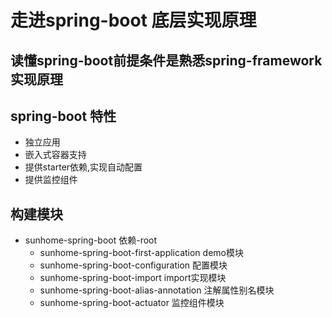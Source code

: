 # 走进spring-boot 底层实现原理

## 读懂spring-boot前提条件是熟悉spring-framework实现原理

## spring-boot 特性
* 独立应用
* 嵌入式容器支持
* 提供starter依赖,实现自动配置
* 提供监控组件



## 构建模块
* sunhome-spring-boot 依赖-root
    * sunhome-spring-boot-first-application demo模块
    * sunhome-spring-boot-configuration 配置模块
    * sunhome-spring-boot-import import实现模块
    * sunhome-spring-boot-alias-annotation 注解属性别名模块
    * sunhome-spring-boot-actuator 监控组件模块


    

